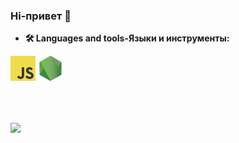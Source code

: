 ### Hi-привет 👋


+ **🛠 Languages and tools-Языки и инструменты:**

<img height="40" src="https://raw.githubusercontent.com/github/explore/80688e429a7d4ef2fca1e82350fe8e3517d3494d/topics/javascript/javascript.png">    <img height="40" src="https://raw.githubusercontent.com/github/explore/80688e429a7d4ef2fca1e82350fe8e3517d3494d/topics/nodejs/nodejs.png">



<br><br>

<a href="https://github.com/Woomy144"><img align="center" src="https://github-readme-stats.vercel.app/api/top-langs/?username=woomy144&layout=compact&count_private=false&hide_border=true"></a>
